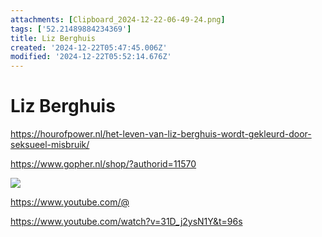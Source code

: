 ```yaml
---
attachments: [Clipboard_2024-12-22-06-49-24.png]
tags: ['52.21489884234369']
title: Liz Berghuis
created: '2024-12-22T05:47:45.006Z'
modified: '2024-12-22T05:52:14.676Z'
---
```


# Liz Berghuis

https://hourofpower.nl/het-leven-van-liz-berghuis-wordt-gekleurd-door-seksueel-misbruik/

https://www.gopher.nl/shop/?authorid=11570

![](@attachment/Clipboard_2024-12-22-06-49-24.png)

https://www.youtube.com/@

https://www.youtube.com/watch?v=31D_j2ysN1Y&t=96s


